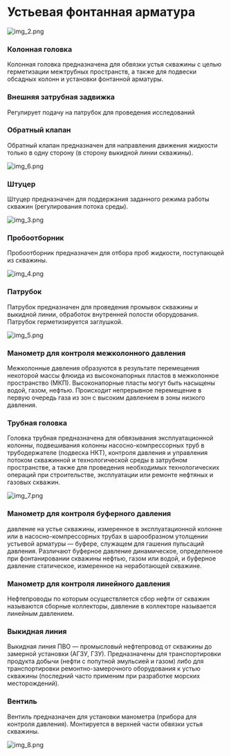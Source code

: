 # Устьевая фонтанная арматура

![img_2.png](img_2.png)

### Колонная головка
Колонная головка предназначена для обвязки устья скважины с целью герметизации межтрубных пространств, а также для подвески обсадных колонн и установки фонтанной арматуры.

### Внешняя затрубная задвижка
Регулирует подачу на патрубок для проведения исследований

### Обратный клапан
Обратный клапан
предназначен для
направления движения
жидкости только в одну
сторону (в сторону выкидной
линии скважины). 

![img_6.png](img_6.png)

### Штуцер
Штуцер предназначен для поддержания
заданного режима работы скважин
(регулирования потока среды).

![img_3.png](img_3.png)

### Пробоотборник
Пробоотборник предназначен для
отбора проб жидкости,
поступающей из скважины.

![img_4.png](img_4.png)

### Патрубок
Патрубок
предназначен для
проведения
промывок скважины
и выкидной линии,
обработок
внутренней полости
оборудования.
Патрубок
герметизируется
заглушкой.

![img_5.png](img_5.png) 

### Манометр для контроля межколонного давления
Межколонные давления образуются в результате перемещения некоторой массы флюида из высоконапорных пластов в межколонное пространство (МКП). Высоконапорные пласты могут быть насыщены водой, газом, нефтью. Происходит непрерывное перемещение в первую очередь газа из зон с высоким давлением в зоны низкого давления.

### Трубная головка
Головка трубная предназначена для обвязывания эксплуатационной колонны, подвешивания колонны насосно-компрессорных труб в трубодержателе (подвеска НКТ), контроля давления и управления потоком скважинной и технологической среды в затрубном пространстве, а также для проведения необходимых технологических операций при строительстве, эксплуатации или ремонте нефтяных и газовых скважин.

![img_7.png](img_7.png)

### Манометр для контроля буферного давления
 давление на устье скважины, измеренное в эксплуатационной колонне или в насосно-компрессорных трубах в шарообразном утолщении устьевой арматуры — буфере, служащем для гашения пульсаций давления. Различают буферное давление динамическое, определенное при фонтанировании скважины нефтью, газом или водой, и буферное давление статическое, измеренное на неработающей скважине.

### Манометр для контроля линейного давления
Нефтепроводы по которым осуществляется сбор нефти от скважин называются сборные коллекторы, давление в коллекторе называется линейным давлением.

### Выкидная линия
Выкидная линия ПВО — промысловый нефтепровод от скважины до замерной установки (АГЗУ, ГЗУ). Предназначены для транспортировки продукта добычи (нефти с попутной эмульсией и газом) либо для транспортировки ремонтно-замерочного оборудования к устью скважины (последний часто применим при разработке морских месторождений).

### Вентиль
Вентиль
предназначен
для установки
манометра
(прибора для
контроля
давления).
Монтируется в
верхней части
обвязки устья
скважины.

![img_8.png](img_8.png)
